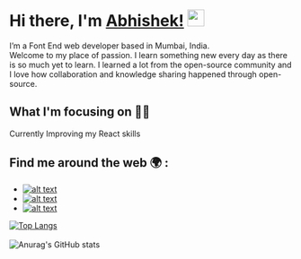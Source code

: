 # Hi there, I'm [Abhishek!](https://www.instagram.com/ig_abhisawant/.com/) <img src="https://raw.githubusercontent.com/MartinHeinz/MartinHeinz/master/wave.gif" width="30px">

I’m a Font End web developer based in Mumbai, India.<br>
Welcome to my place of passion. I learn something new every day as there is so much yet to learn.
I learned a lot from the open-source community and I love how collaboration and knowledge sharing happened through open-source.

## What I'm focusing on :man_technologist:
Currently Improving my React skills

## Find me around the web :earth_africa: :

<!-- display the social media buttons in your README -->

- [![alt text][1.2]][1]
- [![alt text][2.2]][2]
- [![alt text][6.2]][6]






[1.2]: http://i.imgur.com/wWzX9uB.png 
[2.2]: http://i.imgur.com/fep1WsG.png 
[6.2]: http://i.imgur.com/9I6NRUm.png 

[1]: https://twitter.com/Abhishe6621873
[2]: https://www.linkedin.com/in/abhishek-sawant-7986941b1
[6]: https://github.com/Abhisawant52/




[![Top Langs](https://github-readme-stats.vercel.app/api/top-langs/?username=Abhisawant52&layout=compact)](https://github.com/anuraghazra/github-readme-stats)
<br><br>
![Anurag's GitHub stats](https://github-readme-stats.vercel.app/api?username=Abhisawant52&hide=prs)


